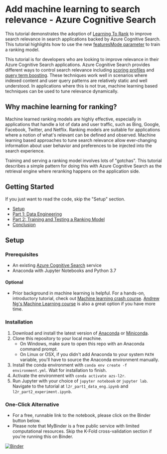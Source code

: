 # Add machine learning to search relevance - Azure Cognitive Search

This tutorial demonstrates the adoption of [Learning To Rank](https://en.wikipedia.org/wiki/Learning_to_rank) to improve search relevance in search applications backed by Azure Cognitive Search. This tutorial highlights how to use the new [featuresMode parameter](https://docs.microsoft.com/rest/api/searchservice/2019-05-06-preview/search-documents#featuresmode) to train a ranking model.

This tutorial is for developers who are looking to improve relevance in their Azure Cognitive Search applications. Azure Cognitive Search provides different ways to control search relevance including [scoring profiles](https://docs.microsoft.com/azure/search/index-add-scoring-profiles) and [query term boosting](https://docs.microsoft.com/azure/search/search-query-lucene-examples#example-5-term-boosting). These techniques work well in scenarios where indexed content and user query patterns are relatively static and well understood. In applications where this is not true, machine learning based techniques can be used to tune relevance dynamically.

## Why machine learning for ranking?

Machine learned ranking models are highly effective, especially in applications that handle a lot of data and user traffic, such as Bing, Google, Facebook, Twitter, and Netflix. Ranking models are suitable for applications where a notion of what's relevant can be defined and observed. Machine learning based approaches to tune search relevance allow ever-changing information about user behavior and preferences to be injected into the search experience.

Training and serving a ranking model involves lots of "gotchas". This tutorial describes a simple pattern for doing this with Azure Cognitive Search as the retrieval engine where reranking happens on the application side.

## Getting Started

If you just want to read the code, skip the "Setup" section.
- [Setup](#setup)
- [Part 1: Data Engineering](l2r_part1_data_eng.ipynb)
- [Part 2: Training and Testing a Ranking Model](l2r_part2_experiment.ipynb)
- [Conclusion](conclusion.md)

## Setup

### Prerequisites
- An existing [Azure Cognitive Search](https://azure.microsoft.com/services/search/) service
- Anaconda with Jupyter Notebooks and Python 3.7

#### Optional
- Prior background in machine learning is helpful. For a hands-on, introductory tutorial, check out [Machine learning crash course](https://docs.microsoft.com/learn/paths/ml-crash-course/). [Andrew Ng's Machine Learning course](https://www.coursera.org/learn/machine-learning) is also a great option if you have more time.

### Installation

1. Download and install the latest version of [Anaconda](https://www.anaconda.com/distribution/#download-section) or [Miniconda](https://docs.conda.io/en/latest/miniconda.html).
2. Clone this repository to your local machine.
    - On Windows, make sure to open this repo with an Anaconda command prompt.
    - On Linux or OSX, if you didn't add Anaconda to your system `PATH` variable, you'll have to source the Anaconda environment manually.
3. Install the conda environment with `conda env create -f environment.yml`. Wait for installation to finish.
4. Activate the environment with `conda activate azs-l2r`.
5. Run Jupyter with your choice of `jupyter notebook` or `jupyter lab`. Navigate to the tutorial at `l2r_part1_data_eng.ipynb` and `l2r_part2_experiment.ipynb`.

### One-Click Alternative

- For a free, runnable link to the notebook, please click on the Binder button below.
- Please note that MyBinder is a free public service with limited computational resources. Skip the K-Fold cross-validation section if you're running this on Binder.

[![Binder](https://mybinder.org/badge_logo.svg)](https://aka.ms/AA877hx)
 
